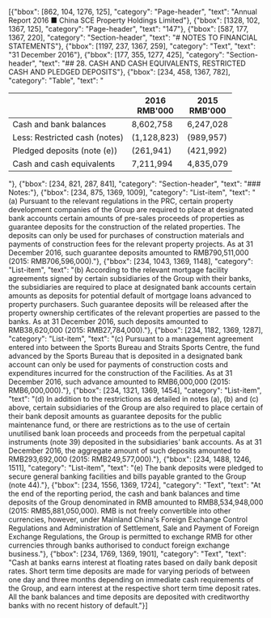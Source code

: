 [{"bbox": [862, 104, 1276, 125], "category": "Page-header", "text": "Annual Report 2016 ■ China SCE Property Holdings Limited"}, {"bbox": [1328, 102, 1367, 125], "category": "Page-header", "text": "147"}, {"bbox": [587, 177, 1367, 220], "category": "Section-header", "text": "# NOTES TO FINANCIAL STATEMENTS"}, {"bbox": [1197, 237, 1367, 259], "category": "Text", "text": "31 December 2016"}, {"bbox": [177, 355, 1277, 425], "category": "Section-header", "text": "## 28. CASH AND CASH EQUIVALENTS, RESTRICTED CASH AND PLEDGED DEPOSITS"}, {"bbox": [234, 458, 1367, 782], "category": "Table", "text": "<table><thead><tr><th></th><th>2016<br>RMB'000</th><th>2015<br>RMB'000</th></tr></thead><tbody><tr><td>Cash and bank balances</td><td>8,602,758</td><td>6,247,028</td></tr><tr><td>Less: Restricted cash (notes)</td><td>(1,128,823)</td><td>(989,957)</td></tr><tr><td>Pledged deposits (note (e))</td><td>(261,941)</td><td>(421,992)</td></tr><tr><td>Cash and cash equivalents</td><td>7,211,994</td><td>4,835,079</td></tr></tbody></table>"}, {"bbox": [234, 821, 287, 841], "category": "Section-header", "text": "### Notes:"}, {"bbox": [234, 875, 1369, 1009], "category": "List-item", "text": "(a) Pursuant to the relevant regulations in the PRC, certain property development companies of the Group are required to place at designated bank accounts certain amounts of pre-sales proceeds of properties as guarantee deposits for the construction of the related properties. The deposits can only be used for purchases of construction materials and payments of construction fees for the relevant property projects. As at 31 December 2016, such guarantee deposits amounted to RMB790,511,000 (2015: RMB706,596,000)."}, {"bbox": [234, 1043, 1369, 1148], "category": "List-item", "text": "(b) According to the relevant mortgage facility agreements signed by certain subsidiaries of the Group with their banks, the subsidiaries are required to place at designated bank accounts certain amounts as deposits for potential default of mortgage loans advanced to property purchasers. Such guarantee deposits will be released after the property ownership certificates of the relevant properties are passed to the banks. As at 31 December 2016, such deposits amounted to RMB38,620,000 (2015: RMB27,784,000)."}, {"bbox": [234, 1182, 1369, 1287], "category": "List-item", "text": "(c) Pursuant to a management agreement entered into between the Sports Bureau and Straits Sports Centre, the fund advanced by the Sports Bureau that is deposited in a designated bank account can only be used for payments of construction costs and expenditures incurred for the construction of the Facilities. As at 31 December 2016, such advance amounted to RMB6,000,000 (2015: RMB6,000,000)."}, {"bbox": [234, 1321, 1369, 1454], "category": "List-item", "text": "(d) In addition to the restrictions as detailed in notes (a), (b) and (c) above, certain subsidiaries of the Group are also required to place certain of their bank deposit amounts as guarantee deposits for the public maintenance fund, or there are restrictions as to the use of certain unutilised bank loan proceeds and proceeds from the perpetual capital instruments (note 39) deposited in the subsidiaries' bank accounts. As at 31 December 2016, the aggregate amount of such deposits amounted to RMB293,692,000 (2015: RMB249,577,000)."}, {"bbox": [234, 1488, 1246, 1511], "category": "List-item", "text": "(e) The bank deposits were pledged to secure general banking facilities and bills payable granted to the Group (note 44)."}, {"bbox": [234, 1556, 1369, 1724], "category": "Text", "text": "At the end of the reporting period, the cash and bank balances and time deposits of the Group denominated in RMB amounted to RMB8,534,948,000 (2015: RMB5,881,050,000). RMB is not freely convertible into other currencies, however, under Mainland China's Foreign Exchange Control Regulations and Administration of Settlement, Sale and Payment of Foreign Exchange Regulations, the Group is permitted to exchange RMB for other currencies through banks authorised to conduct foreign exchange business."}, {"bbox": [234, 1769, 1369, 1901], "category": "Text", "text": "Cash at banks earns interest at floating rates based on daily bank deposit rates. Short term time deposits are made for varying periods of between one day and three months depending on immediate cash requirements of the Group, and earn interest at the respective short term time deposit rates. All the bank balances and time deposits are deposited with creditworthy banks with no recent history of default."}]